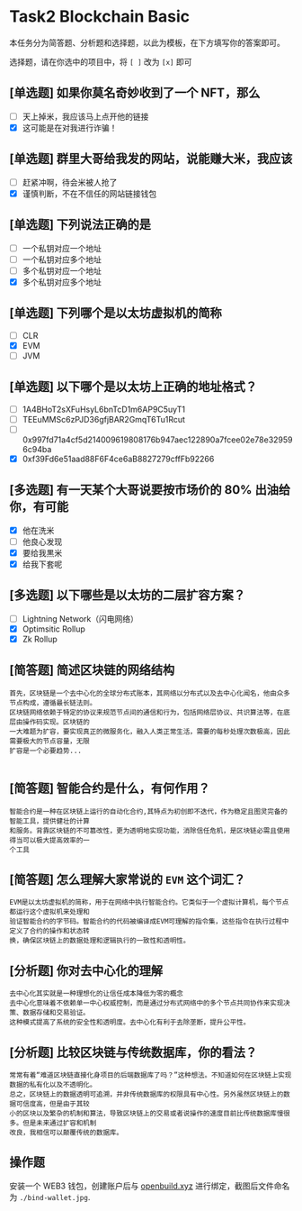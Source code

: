 # Task2 Blockchain Basic

本任务分为简答题、分析题和选择题，以此为模板，在下方填写你的答案即可。

选择题，请在你选中的项目中，将 `[ ]` 改为 `[x]` 即可

## [单选题] 如果你莫名奇妙收到了一个 NFT，那么

- [ ] 天上掉米，我应该马上点开他的链接
- [x] 这可能是在对我进行诈骗！

## [单选题] 群里大哥给我发的网站，说能赚大米，我应该

- [ ] 赶紧冲啊，待会米被人抢了
- [x] 谨慎判断，不在不信任的网站链接钱包

## [单选题] 下列说法正确的是

- [ ] 一个私钥对应一个地址
- [ ] 一个私钥对应多个地址
- [ ] 多个私钥对应一个地址
- [x] 多个私钥对应多个地址

## [单选题] 下列哪个是以太坊虚拟机的简称

- [ ] CLR
- [x] EVM
- [ ] JVM

## [单选题] 以下哪个是以太坊上正确的地址格式？

- [ ] 1A4BHoT2sXFuHsyL6bnTcD1m6AP9C5uyT1
- [ ] TEEuMMSc6zPJD36gfjBAR2GmqT6Tu1Rcut
- [ ] 0x997fd71a4cf5d214009619808176b947aec122890a7fcee02e78e329596c94ba
- [x] 0xf39Fd6e51aad88F6F4ce6aB8827279cffFb92266

## [多选题] 有一天某个大哥说要按市场价的 80% 出油给你，有可能

- [x] 他在洗米
- [ ] 他良心发现
- [x] 要给我黒米
- [x] 给我下套呢

## [多选题] 以下哪些是以太坊的二层扩容方案？

- [ ] Lightning Network（闪电网络）
- [x] Optimsitic Rollup
- [x] Zk Rollup

## [简答题] 简述区块链的网络结构

```
首先，区块链是一个去中心化的全球分布式账本，其网络以分布式以及去中心化闻名，他由众多节点构成，遵循最长链法则。
区块链网络依赖于特定的协议来规范节点间的通信和行为，包括网络层协议、共识算法等，在底层由操作码实现。区块链的
一大难题为扩容，要实现真正的微服务化，融入人类正常生活，需要的每秒处理次数极高，因此需要极大的节点容量，无限
扩容是一个必要趋势...


```

## [简答题] 智能合约是什么，有何作用？

```
智能合约是一种在区块链上运行的自动化合约,其特点为初创即不迭代，作为稳定且图灵完备的智能工具，提供健壮的计算
和服务。背靠区块链的不可篡改性，更为透明地实现功能，消除信任危机，是区块链必需且使用得当可以极大提高效率的一
个工具
```

## [简答题] 怎么理解大家常说的 `EVM` 这个词汇？

```
EVM是以太坊虚拟机的简称，用于在网络中执行智能合约。它类似于一个虚拟计算机，每个节点都运行这个虚拟机来处理和
验证智能合约的字节码。智能合约的代码被编译成EVM可理解的指令集，这些指令在执行过程中定义了合约的操作和状态转
换，确保区块链上的数据处理和逻辑执行的一致性和透明性。
```

## [分析题] 你对去中心化的理解

```
去中心化其实就是一种理想化的让信任成本降低为零的概念
去中心化意味着不依赖单一中心权威控制，而是通过分布式网络中的多个节点共同协作来实现决策、数据存储和交易验证。
这种模式提高了系统的安全性和透明度。去中心化有利于去除垄断，提升公平性。
```

## [分析题] 比较区块链与传统数据库，你的看法？

```
常常有着“难道区块链直接化身项目的后端数据库了吗？”这种想法。不知道如何在区块链上实现数据的私有化以及不透明化。
总之，区块链上的数据透明可追溯，并非传统数据库的权限具有中心性。另外虽然区块链上的数据可信度高，但是由于其较
小的区块以及繁杂的机制和算法，导致区块链上的交易或者说操作的速度目前比传统数据库慢很多。但是未来通过扩容和机制
改良，我相信可以颠覆传统的数据库。
```

## 操作题

安装一个 WEB3 钱包，创建账户后与 [openbuild.xyz](https://openbuild.xyz/profile) 进行绑定，截图后文件命名为 `./bind-wallet.jpg`.
